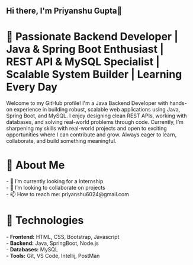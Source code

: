 ## Hi there, I'm Priyanshu Gupta👋

<h1>🎯 Passionate Backend Developer | Java & Spring Boot Enthusiast | REST API & MySQL Specialist | Scalable System Builder | Learning Every Day</h1>
<p>Welcome to my GitHub profile! I'm a Java Backend Developer with hands-on experience in building robust, scalable web applications using Java, Spring Boot, and MySQL. I enjoy designing clean REST APIs, working with databases, and solving real-world problems through code. Currently, I’m sharpening my skills with real-world projects and open to exciting opportunities where I can contribute and grow. Always eager to learn, collaborate, and build something meaningful.</p>

<h1>🚀 About Me</h1> 
- 🌱 I’m currently looking for a Internship<br>
- 👯 I’m looking to collaborate on projects <br>
- 📫 How to reach me: priyanshu6024@gmail.com<br>

<h1> 🚀 Technologies</h1>
- <b>Frontend:</b> HTML, CSS, Bootstrap, Javascript <br>
- <b>Backend:</b> Java, SpringBoot, Node.js<br>
- <b>Databases:</b> MySQL<br>
- <b>Tools:</b> Git, VS Code, Intellij, PostMan<br>

